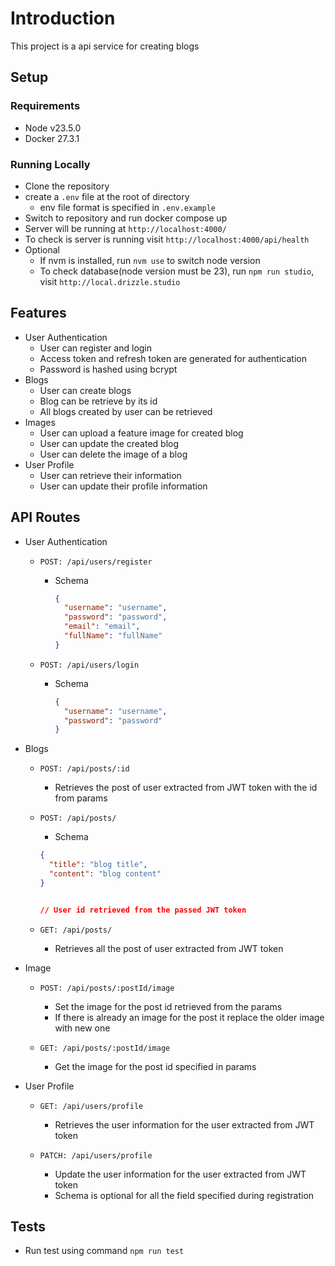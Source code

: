 # Introduction

This project is a api service for creating blogs

## Setup

### Requirements

- Node v23.5.0
- Docker 27.3.1

### Running Locally

- Clone the repository
- create a `.env` file at the root of directory
  - env file format is specified in `.env.example`
- Switch to repository and run docker compose up
- Server will be running at `http://localhost:4000/`
- To check is server is running visit `http://localhost:4000/api/health`
- Optional
  - If nvm is installed, run `nvm use` to switch node version
  - To check database(node version must be 23), run `npm run studio`, visit `http://local.drizzle.studio`

## Features

- User Authentication
  - User can register and login
  - Access token and refresh token are generated for authentication
  - Password is hashed using bcrypt
- Blogs
  - User can create blogs
  - Blog can be retrieve by its id
  - All blogs created by user can be retrieved
- Images
  - User can upload a feature image for created blog
  - User can update the created blog
  - User can delete the image of a blog
- User Profile
  - User can retrieve their information
  - User can update their profile information

## API Routes

- User Authentication

  - `POST: /api/users/register`

    - Schema

      ```json
      {
        "username": "username",
        "password": "password",
        "email": "email",
        "fullName": "fullName"
      }
      ```

  - `POST: /api/users/login`

    - Schema

      ```json
      {
        "username": "username",
        "password": "password"
      }
      ```

- Blogs

  - `POST: /api/posts/:id`

    - Retrieves the post of user extracted from JWT token with the id from params

  - `POST: /api/posts/`

    - Schema

    ```json
    {
      "title": "blog title",
      "content": "blog content"
    }


    // User id retrieved from the passed JWT token
    ```

  - `GET: /api/posts/`
    - Retrieves all the post of user extracted from JWT token

- Image

  - `POST: /api/posts/:postId/image`

    - Set the image for the post id retrieved from the params
    - If there is already an image for the post it replace the
      older image with new one

  - `GET: /api/posts/:postId/image`
    - Get the image for the post id specified in params

- User Profile

  - `GET: /api/users/profile`

    - Retrieves the user information for the user extracted from JWT token

  - `PATCH: /api/users/profile`
    - Update the user information for the user extracted from JWT token
    - Schema is optional for all the field specified during registration

## Tests

- Run test using command
  `npm run test`
